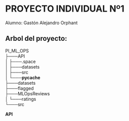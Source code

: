 # PROYECTO INDIVIDUAL Nº1

Alumno: Gastón Alejandro Orphant

## Arbol del proyecto:


PI_ML_OPS                       
├───API             
│   ├───.space            
│   ├───datasets          
│   ├───src         
│   └───__pycache__          
├───datasets      
├───flagged                    
├───MLOpsReviews          
│   └───ratings       
└───src

**API** 

